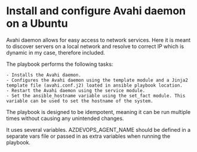 Install and configure Avahi daemon on a Ubuntu
=========

Avahi daemon allows for easy access to network services. Here it is meant to discover servers on a local network and resolve to correct IP which is dynamic in my case, therefore included.

The playbook performs the following tasks:

    - Installs the Avahi daemon.
    - Configures the Avahi daemon using the template module and a Jinja2 template file (avahi.conf.j2) loated in ansible playbook location.
    - Restart the Avahi daemon using the service module.
    - Set the ansible_hostname variable using the set_fact module. This variable can be used to set the hostname of the system.

The playbook is designed to be idempotent, meaning it can be run multiple times without causing any unintended changes.

It uses several variables. AZDEVOPS_AGENT_NAME should be defined in a separate vars file or passed in as extra variables when running the playbook.